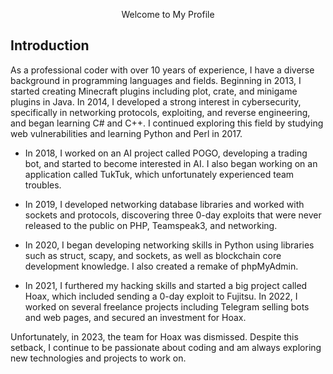 <p style="text-align: center;"> Welcome to My Profile </p> 

## Introduction

As a professional coder with over 10 years of experience, I have a diverse background in programming languages and fields. Beginning in 2013, I started creating Minecraft plugins including plot, crate, and minigame plugins in Java. In 2014, I developed a strong interest in cybersecurity, specifically in networking protocols, exploiting, and reverse engineering, and began learning C# and C++. I continued exploring this field by studying web vulnerabilities and learning Python and Perl in 2017.

- In 2018, I worked on an AI project called POGO, developing a trading bot, and started to become interested in AI. I also began working on an application called TukTuk, which unfortunately experienced team troubles.
 
- In 2019, I developed networking database libraries and worked with sockets and protocols, discovering three 0-day exploits that were never released to the public on PHP, Teamspeak3, and networking.

- In 2020, I began developing networking skills in Python using libraries such as struct, scapy, and sockets, as well as blockchain core development knowledge. I also created a remake of phpMyAdmin. 

- In 2021, I furthered my hacking skills and started a big project called Hoax, which included sending a 0-day exploit to Fujitsu. In 2022,
I worked on several freelance projects including Telegram selling bots and web pages, and secured an investment for Hoax.

Unfortunately, in 2023, the team for Hoax was dismissed. Despite this setback, I continue to be passionate about coding and am always exploring new technologies and projects to work on.
